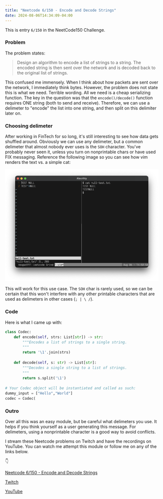 ```yaml
---
title: "Neetcode 6/150 - Encode and Decode Strings"
date: 2024-08-06T14:34:09-04:00
---
```



This is entry `6/150` in the NeetCode150 Challenge.

### Problem

The problem states:

> Design an algorithm to encode a list of strings to a string. The encoded string is then sent over the network and is decoded back to the original list of strings.

This confused me immensely. When I think about how packets are sent over the network, I immediately think bytes. However, the problem does not state this is what we need. Terrible wording. All we need is a cheap serializing function. The key in the question was that the `encode()/decode()` function requires ONE string (both to send and receive). Therefore, we can use a delimeter to "encode" the list into one string, and then split on this delimiter later on.

### Choosing delimeter

After working in FinTech for so long, it's still interesting to see how data gets shuffled around. Obviously we can use any delimeter, but a common delimeter that almost nobody ever uses is the `SOH` character. You've probably never seen it, unless you turn on nonprintable chars or have used FIX messaging. Reference the following image so you can see how vim renders the text vs. a simple cat:

![No SOH](images/nulltest.webp)

This will work for this use case. The `SOH` char is rarely used, so we can be certain that this won't interfere with any other printable characters that are used as delimeters in other cases (`; | \ /`).

### Code

Here is what I came up with:

```python
class Codec:
    def encode(self, strs: List[str]) -> str:
        """Encodes a list of strings to a single string.
        """
        return '\1'.join(strs)

    def decode(self, s: str) -> List[str]:
        """Decodes a single string to a list of strings.
        """
        return s.split('\1')
        
# Your Codec object will be instantiated and called as such:
dummy_input = ["Hello","World"]
codec = Codec(
```

### Outro

Over all this was an easy module, but be careful what delimeters you use. It helps if you think yourself as a user generating this message. For delimeters, using a nonprintable character is a good way to avoid conflicts.

I stream these Neetcode problems on Twitch and have the recordings on YouTube. You can watch me attempt this module or follow me on any of the links below.

👇

[Neetcode 6/150 - Encode and Decode Strings](https://youtu.be/sMicHLOqvHY)

[Twitch](https://twitch.tv/Mexpat911)

[YouTube](https://www.youtube.com/@mexpat911)
